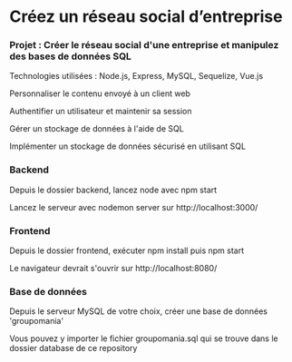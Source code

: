 # Créez un réseau social d’entreprise #

### Projet : Créer le réseau social d'une entreprise et manipulez des bases de données SQL ###

Technologies utilisées : Node.js, Express, MySQL, Sequelize, Vue.js

Personnaliser le contenu envoyé à un client web

Authentifier un utilisateur et maintenir sa session

Gérer un stockage de données à l'aide de SQL

Implémenter un stockage de données sécurisé en utilisant SQL

### Backend ###

Depuis le dossier backend, lancez node avec npm start 

Lancez le serveur avec nodemon server sur http://localhost:3000/

### Frontend ###

Depuis le dossier frontend, exécuter npm install puis npm start 

Le navigateur devrait s'ouvrir sur http://localhost:8080/ 

### Base de données ###

Depuis le serveur MySQL de votre choix, créer une base de données 'groupomania'

Vous pouvez y importer le fichier groupomania.sql qui se trouve dans le dossier database de ce repository